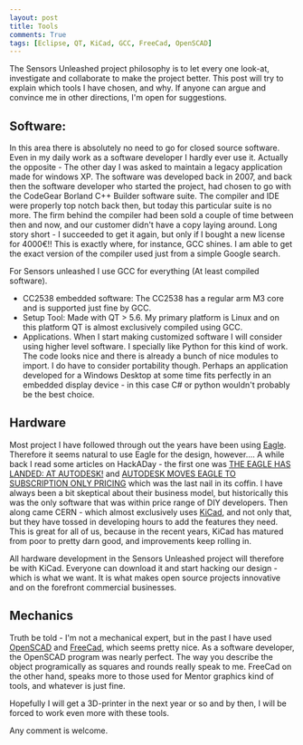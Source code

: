 ```yaml
---
layout: post
title: Tools
comments: True
tags: [Eclipse, QT, KiCad, GCC, FreeCad, OpenSCAD]
---
```


The Sensors Unleashed project philosophy is to let every one look-at, investigate and collaborate to make the project better. This post will try to explain which tools I have chosen, and why. If anyone can argue and convince me in other directions, I'm open for suggestions.

## Software:
In this area there is absolutely no need to go for closed source software. Even in my daily work as a software developer I hardly ever use it. Actually the opposite - The other day I was asked to maintain a legacy application made for windows XP. The software was developed back in 2007, and back then the software developer who started the project, had chosen to go with the CodeGear Borland C++ Builder software suite. The compiler and IDE were properly top notch back then, but today this particular suite is no more. The firm behind the compiler had been sold a couple of time between then and now, and our customer didn't have a copy laying around. Long story short - I succeeded to get it again, but only if I bought a new license for 4000€!! This is exactly where, for instance, GCC shines. I am able to get the exact version of the compiler used just from a simple Google search.

For Sensors unleashed I use GCC for everything (At least compiled software).
* CC2538 embedded software: The CC2538 has a regular arm M3 core and is supported just fine by GCC.
* Setup Tool: Made with QT > 5.6. My primary platform is Linux and on this platform QT is almost exclusively compiled using GCC.
* Applications. When I start making customized software I will consider using higher level software. I specially like Python for this kind of work. The code looks nice and there is already a bunch of nice modules to import. I do have to consider portability though. Perhaps an application developed for a Windows Desktop at some time fits perfectly in an embedded display device - in this case C# or python wouldn't probably be the best choice.

## Hardware
Most project I have followed through out the years have been using [Eagle](http://www.autodesk.com/products/eagle/overview). Therefore it seems natural to use Eagle for the design, however.... A while back I read some articles on HackADay - the first one was [THE EAGLE HAS LANDED: AT AUTODESK!](http://hackaday.com/2016/06/29/the-eagle-has-landed-at-autodesk/) and [AUTODESK MOVES EAGLE TO SUBSCRIPTION ONLY PRICING](http://hackaday.com/2017/01/19/autodesk-moves-eagle-to-subscription-only-pricing/) which was the last nail in its coffin. I have always been a bit skeptical about their business model, but historically this was the only software that was within price range of DIY developers. Then along came CERN - which almost exclusively uses  [KiCad](http://kicad-pcb.org/), and not only that, but they have tossed in developing hours to add the features they need. This is great for all of us, because in the recent years, KiCad has matured from poor to pretty darn good, and improvements keep rolling in.

All hardware development in the Sensors Unleashed project will therefore be with KiCad. Everyone can download it and start hacking our design - which is what we want. It is what makes open source projects innovative and on the forefront commercial businesses.

## Mechanics
Truth be told - I'm not a mechanical expert, but in the past I have used [OpenSCAD](http://www.openscad.org/) and [FreeCad](https://www.freecadweb.org/), which seems pretty nice. As a software developer, the OpenSCAD program was nearly perfect. The way you describe the object programically as squares and rounds really speak to me. FreeCad on the other hand, speaks more to those used for Mentor graphics kind of tools, and whatever is just fine.

Hopefully I will get a 3D-printer in the next year or so and by then, I will be forced to work even more with these tools.

Any comment is welcome.
